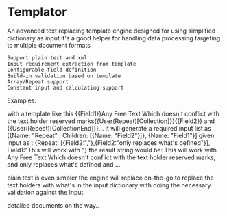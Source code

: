 # Templator
An advanced text replacing template engine designed for using simplified dictionary as input
it's a good helper for handling data processing targeting to multiple document formats

	Support plain text and xml
	Input requirement extraction from template 
	Configurable field definition
	Build-in validation based on template
	Array/Repeat support
	Constant input and calculating support
	
Examples:

with a template like this 
	{{Field1}}Any Free Text Which doesn't conflict with the text holder reserved marks{{User(Repeat)[Collection]}}{{Field2}} and {{User(Repeat)[CollectionEnd]}}...
it will generate a required input list as [{Name: "Repeat" , Children: [{Name: "Field2"}]}, {Name: "Field1"}]
given input as : 
	{Repeat: [{Field2:","},{Field2:"only replaces what's defined"}], Field1:"This will work with "}
the result string would be:
	This will work with Any Free Text Which doesn't conflict with the text holder reserved marks, and only replaces what's defined and ...

plain text is even simpler
	the engine will replace on-the-go to replace the text holders with what's in the input dictionary with doing the necessary validation against the input
	
detailed documents on the way..

